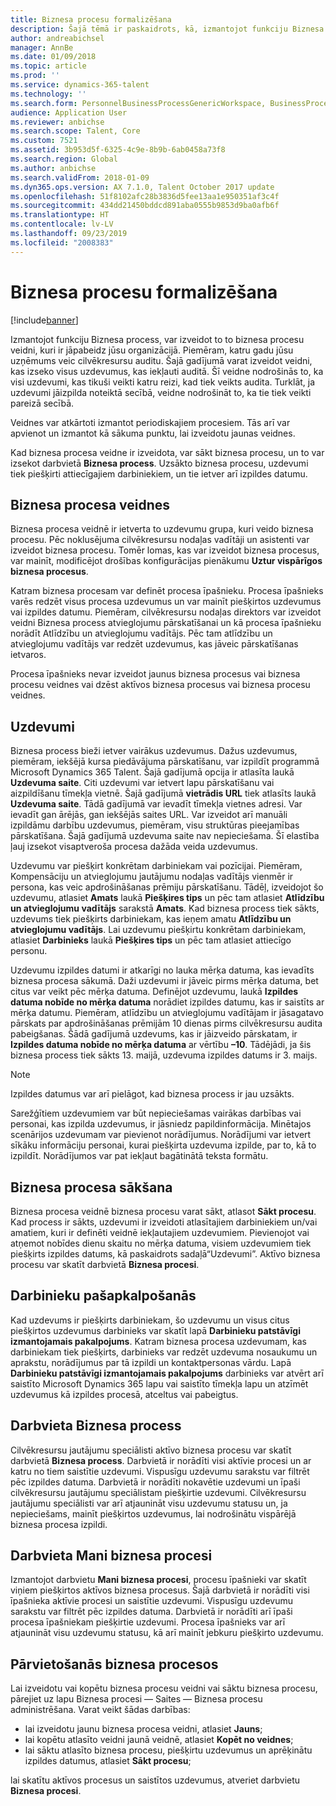 ```yaml
---
title: Biznesa procesu formalizēšana
description: Šajā tēmā ir paskaidrots, kā, izmantojot funkciju Biznesa process, var izveidot to procesu biznesa procesa veidni, kuri ir jāpabeidz jūsu organizācijā.
author: andreabichsel
manager: AnnBe
ms.date: 01/09/2018
ms.topic: article
ms.prod: ''
ms.service: dynamics-365-talent
ms.technology: ''
ms.search.form: PersonnelBusinessProcessGenericWorkspace, BusinessProcessGenericTemplateListpage, BusinessProcessGenericMyTemplates, BusinessProcessGroupAssignment
audience: Application User
ms.reviewer: anbichse
ms.search.scope: Talent, Core
ms.custom: 7521
ms.assetid: 3b953d5f-6325-4c9e-8b9b-6ab0458a73f8
ms.search.region: Global
ms.author: anbichse
ms.search.validFrom: 2018-01-09
ms.dyn365.ops.version: AX 7.1.0, Talent October 2017 update
ms.openlocfilehash: 51f8102afc28b3836d5fee13aa1e950351af3c4f
ms.sourcegitcommit: 434dd21450bddcd891aba0555b9853d9ba0afb6f
ms.translationtype: HT
ms.contentlocale: lv-LV
ms.lasthandoff: 09/23/2019
ms.locfileid: "2008383"
---
```

# <a name="formalize-business-processes"></a>Biznesa procesu formalizēšana

[!include[banner](includes/banner.md)]

Izmantojot funkciju Biznesa process, var izveidot to to biznesa procesu veidni, kuri ir jāpabeidz jūsu organizācijā. Piemēram, katru gadu jūsu uzņēmums veic cilvēkresursu auditu. Šajā gadījumā varat izveidot veidni, kas izseko visus uzdevumus, kas iekļauti auditā. Šī veidne nodrošinās to, ka visi uzdevumi, kas tikuši veikti katru reizi, kad tiek veikts audita. Turklāt, ja uzdevumi jāizpilda noteiktā secībā, veidne nodrošināt to, ka tie tiek veikti pareizā secībā.

Veidnes var atkārtoti izmantot periodiskajiem procesiem. Tās arī var apvienot un izmantot kā sākuma punktu, lai izveidotu jaunas veidnes.

Kad biznesa procesa veidne ir izveidota, var sākt biznesa procesu, un to var izsekot darbvietā **Biznesa process**. Uzsākto biznesa procesu, uzdevumi tiek piešķirti attiecīgajiem darbiniekiem, un tie ietver arī izpildes datumu.

## <a name="business-process-templates"></a>Biznesa procesa veidnes
Biznesa procesa veidnē ir ietverta to uzdevumu grupa, kuri veido biznesa procesu. Pēc noklusējuma cilvēkresursu nodaļas vadītāji un asistenti var izveidot biznesa procesu. Tomēr lomas, kas var izveidot biznesa procesus, var mainīt, modificējot drošības konfigurācijas pienākumu **Uztur vispārīgos biznesa procesus**.

Katram biznesa procesam var definēt procesa īpašnieku. Procesa īpašnieks varēs redzēt visus procesa uzdevumus un var mainīt piešķirtos uzdevumus vai izpildes datumu. Piemēram, cilvēkresursu nodaļas direktors var izveidot veidni Biznesa process atvieglojumu pārskatīšanai un kā procesa īpašnieku norādīt Atlīdzību un atvieglojumu vadītājs. Pēc tam atlīdzību un atvieglojumu vadītājs var redzēt uzdevumus, kas jāveic pārskatīšanas ietvaros.

Procesa īpašnieks nevar izveidot jaunus biznesa procesus vai biznesa procesu veidnes vai dzēst aktīvos biznesa procesus vai biznesa procesu veidnes.

## <a name="tasks"></a>Uzdevumi
Biznesa process bieži ietver vairākus uzdevumus. Dažus uzdevumus, piemēram, iekšējā kursa piedāvājuma pārskatīšanu, var izpildīt programmā Microsoft Dynamics 365 Talent. Šajā gadījumā opcija ir atlasīta laukā **Uzdevuma saite**. Citi uzdevumi var ietvert lapu pārskatīšanu vai aizpildīšanu tīmekļa vietnē. Šajā gadījumā **vietrādis URL** tiek atlasīts laukā **Uzdevuma saite**​. Tādā gadījumā var ievadīt tīmekļa vietnes adresi. Var ievadīt gan ārējās, gan iekšējās saites URL. Var izveidot arī manuāli izpildāmu darbību uzdevumus, piemēram, visu struktūras pieejamības pārskatīšana. Šajā gadījumā uzdevuma saite nav nepieciešama. Šī elastība ļauj izsekot visaptveroša procesa dažāda veida uzdevumus.

Uzdevumu var piešķirt konkrētam darbiniekam vai pozīcijai. Piemēram, Kompensāciju un atvieglojumu jautājumu nodaļas vadītājs vienmēr ir persona, kas veic apdrošināšanas prēmiju pārskatīšanu. Tādēļ, izveidojot šo uzdevumu, atlasiet **Amats** laukā **Piešķires tips** un pēc tam atlasiet **Atlīdzību un atvieglojumu vadītājs** sarakstā **Amats**. Kad biznesa process tiek sākts, uzdevums tiek piešķirts darbiniekam, kas ieņem amatu **Atlīdzību un atvieglojumu vadītājs**. Lai uzdevumu piešķirtu konkrētam darbiniekam, atlasiet **Darbinieks** laukā **Piešķires tips** un pēc tam atlasiet attiecīgo personu.

Uzdevumu izpildes datumi ir atkarīgi no lauka mērķa datuma, kas ievadīts biznesa procesa sākumā. Daži uzdevumi ir jāveic pirms mērķa datuma, bet citus var veikt pēc mērķa datuma. Definējot uzdevumu, laukā **Izpildes datuma nobīde no mērķa datuma** norādiet izpildes datumu, kas ir saistīts ar mērķa datumu. Piemēram, atlīdzību un atvieglojumu vadītājam ir jāsagatavo pārskats par apdrošināšanas prēmijām 10 dienas pirms cilvēkresursu audita pabeigšanas. Šādā gadījumā uzdevums, kas ir jāizveido pārskatam, ir **Izpildes datuma nobīde no mērķa datuma** ar vērtību **–10**. Tādējādi, ja šis biznesa process tiek sākts 13. maijā, uzdevuma izpildes datums ir 3. maijs.

> [!NOTE]
> Izpildes datumus var arī pielāgot, kad biznesa process ir jau uzsākts.

Sarežģītiem uzdevumiem var būt nepieciešamas vairākas darbības vai personai, kas izpilda uzdevumus, ir jāsniedz papildinformācija. Minētajos scenārijos uzdevumam var pievienot norādījumus. Norādījumi var ietvert sīkāku informāciju personai, kurai piešķirta uzdevuma izpilde, par to, kā to izpildīt. Norādījumos var pat iekļaut bagātinātā teksta formātu.

## <a name="starting-a-business-process"></a>Biznesa procesa sākšana
Biznesa procesa veidnē biznesa procesu varat sākt, atlasot **Sākt procesu**. Kad process ir sākts, uzdevumi ir izveidoti atlasītajiem darbiniekiem un/vai amatiem, kuri ir definēti veidnē iekļautajiem uzdevumiem. Pievienojot vai atņemot nobīdes dienu skaitu no mērķa datuma, visiem uzdevumiem tiek piešķirts izpildes datums, kā paskaidrots sadaļā“Uzdevumi”. Aktīvo biznesa procesu var skatīt darbvietā **Biznesa procesi**.

## <a name="employee-self-service"></a>Darbinieku pašapkalpošanās
Kad uzdevums ir piešķirts darbiniekam, šo uzdevumu un visus citus piešķirtos uzdevumus darbinieks var skatīt lapā **Darbinieku patstāvīgi izmantojamais pakalpojums**. Katram biznesa procesa uzdevumam, kas darbiniekam tiek piešķirts, darbinieks var redzēt uzdevuma nosaukumu un aprakstu, norādījumus par tā izpildi un kontaktpersonas vārdu. Lapā **Darbinieku patstāvīgi izmantojamais pakalpojums** darbinieks var atvērt arī saistīto Microsoft Dynamics 365 lapu vai saistīto tīmekļa lapu un atzīmēt uzdevumus kā izpildes procesā, atceltus vai pabeigtus.

## <a name="business-process-workspace"></a>Darbvieta Biznesa process
Cilvēkresursu jautājumu speciālisti aktīvo biznesa procesu var skatīt darbvietā **Biznesa process**. Darbvietā ir norādīti visi aktīvie procesi un ar katru no tiem saistītie uzdevumi. Vispusīgu uzdevumu sarakstu var filtrēt pēc izpildes datuma. Darbvietā ir norādīti nokavētie uzdevumi un īpaši cilvēkresursu jautājumu speciālistam piešķirtie uzdevumi. Cilvēkresursu jautājumu speciālisti var arī atjaunināt visu uzdevumu statusu un, ja nepieciešams, mainīt piešķirtos uzdevumus, lai nodrošinātu vispārējā biznesa procesa izpildi.

## <a name="my-business-processes-workspace"></a>Darbvieta Mani biznesa procesi
Izmantojot darbvietu **Mani biznesa procesi**, procesu īpašnieki var skatīt viņiem piešķirtos aktīvos biznesa procesus. Šajā darbvietā ir norādīti visi īpašnieka aktīvie procesi un saistītie uzdevumi. Vispusīgu uzdevumu sarakstu var filtrēt pēc izpildes datuma. Darbvietā ir norādīti arī īpaši procesa īpašniekam piešķirtie uzdevumi. Procesa īpašnieks var arī atjaunināt visu uzdevumu statusu, kā arī mainīt jebkuru piešķirto uzdevumu.

## <a name="navigating-business-processes"></a>Pārvietošanās biznesa procesos
Lai izveidotu vai kopētu biznesa procesu veidni vai sāktu biznesa procesu, pārejiet uz lapu Biznesa procesi — Saites — Biznesa procesu administrēšana. Varat veikt šādas darbības:

- lai izveidotu jaunu biznesa procesa veidni, atlasiet **Jauns**;
- lai kopētu atlasīto veidni jaunā veidnē, atlasiet **Kopēt no veidnes**;
- lai sāktu atlasīto biznesa procesu, piešķirtu uzdevumus un aprēķinātu izpildes datumus, atlasiet **Sākt procesu**;

lai skatītu aktīvos procesus un saistītos uzdevumus, atveriet darbvietu **Biznesa procesi**.

